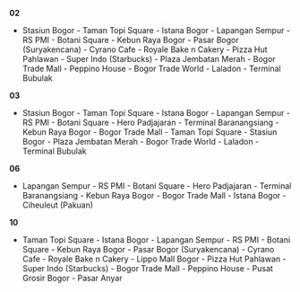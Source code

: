 **02**
  - Stasiun Bogor - Taman Topi Square - Istana Bogor - Lapangan Sempur - RS PMI - Botani Square - Kebun Raya Bogor - 
    Pasar Bogor (Suryakencana) - Cyrano Cafe - Royale Bake n Cakery - Pizza Hut Pahlawan - Super Indo (Starbucks) - 
    Plaza Jembatan Merah - Bogor Trade Mall - Peppino House - Bogor Trade World - Laladon - Terminal Bubulak

**03**
  - Stasiun Bogor - Taman Topi Square - Istana Bogor - Lapangan Sempur - RS PMI - Botani Square - Hero Padjajaran - 
    Terminal Baranangsiang - Kebun Raya Bogor - Bogor Trade Mall - Taman Topi Square - Stasiun Bogor - Plaza Jembatan Merah - 
    Bogor Trade World - Laladon - Terminal Bubulak

**06**
  - Lapangan Sempur - RS PMI - Botani Square - Hero Padjajaran - Terminal Baranangsiang - Kebun Raya Bogor - Bogor Trade Mall - 
    Istana Bogor - Ciheuleut (Pakuan)

**10**
  - Taman Topi Square - Istana Bogor - Lapangan Sempur - RS PMI - Botani Square - Kebun Raya Bogor - 
    Pasar Bogor (Suryakencana) - Cyrano Cafe - Royale Bake n Cakery - Lippo Mall Bogor - Pizza Hut Pahlawan - Super Indo (Starbucks) - 
    Bogor Trade Mall - Peppino House - Pusat Grosir Bogor - Pasar Anyar
